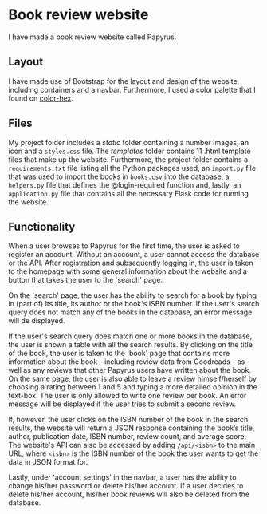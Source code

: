 # Book review website

I have made a book review website called Papyrus.

## Layout

I have made use of Bootstrap for the layout and design of the website, including containers and a navbar. Furthermore, I used a color palette that I found on <a href="https://www.color-hex.com/color-palette/9055">color-hex</a>.

## Files

My project folder includes a <i>static</i> folder containing a number images, an icon and a `styles.css` file. The <i>templates</i> folder contains 11 .html template files that make up the website. Furthermore, the project folder contains a `requirements.txt` file listing all the Python packages used, an `import.py` file that was used to import the books in `books.csv` into the database, a `helpers.py` file that defines the @login-required function and, lastly, an `application.py` file that contains all the necessary Flask code for running the website.

## Functionality

When a user browses to Papyrus for the first time, the user is asked to register an account. Without an account, a user cannot access the database or the API. After registration and subsequently logging in, the user is taken to the homepage with some general information about the website and a button that takes the user to the 'search' page.

On the 'search' page, the user has the ability to search for a book by typing in (part of) its title, its author or the book's ISBN number. If the user's search query does not match any of the books in the database, an error message will de displayed.

If the user's search query does match one or more books in the database, the user is shown a table with all the search results. By clicking on the title of the book, the user is taken to the 'book' page that contains more information about the book - including review data from Goodreads - as well as any reviews that other Papyrus users have written about the book. On the same page, the user is also able to leave a review himself/herself by choosing a rating between 1 and 5 and typing a more detailed opinion in the text-box. The user is only allowed to write one review per book. An error message will be displayed if the user tries to submit a second review.

If, however, the user clicks on the ISBN number of the book in the search results, the website will return a JSON response containing the book’s title, author, publication date, ISBN number, review count, and average score. The website's API can also be accessed by adding `/api/<isbn>` to the main URL, where `<isbn>` is the ISBN number of the book the user wants to get the data in JSON format for.

Lastly, under 'account settings' in the navbar, a user has the ability to change his/her password or delete his/her account. If a user decides to delete his/her account, his/her book reviews will also be deleted from the database.
